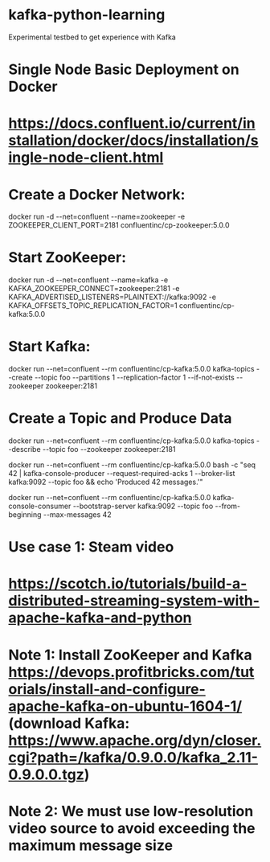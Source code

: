 # kafka-python-learning
Experimental testbed to get experience with Kafka

# Single Node Basic Deployment on Docker
# https://docs.confluent.io/current/installation/docker/docs/installation/single-node-client.html

# Create a Docker Network:
docker run -d --net=confluent --name=zookeeper -e ZOOKEEPER_CLIENT_PORT=2181 confluentinc/cp-zookeeper:5.0.0

# Start ZooKeeper:
docker run -d --net=confluent --name=kafka -e KAFKA_ZOOKEEPER_CONNECT=zookeeper:2181 -e KAFKA_ADVERTISED_LISTENERS=PLAINTEXT://kafka:9092 -e KAFKA_OFFSETS_TOPIC_REPLICATION_FACTOR=1 confluentinc/cp-kafka:5.0.0

# Start Kafka:
docker run --net=confluent --rm confluentinc/cp-kafka:5.0.0 kafka-topics --create --topic foo --partitions 1 --replication-factor 1 --if-not-exists --zookeeper zookeeper:2181

# Create a Topic and Produce Data
docker run --net=confluent --rm confluentinc/cp-kafka:5.0.0 kafka-topics --describe --topic foo --zookeeper zookeeper:2181

docker run --net=confluent --rm confluentinc/cp-kafka:5.0.0 bash -c "seq 42 | kafka-console-producer --request-required-acks 1 --broker-list kafka:9092 --topic foo && echo 'Produced 42 messages.'"

docker run --net=confluent --rm confluentinc/cp-kafka:5.0.0 kafka-console-consumer --bootstrap-server kafka:9092 --topic foo --from-beginning --max-messages 42

# Use case 1: Steam video
# https://scotch.io/tutorials/build-a-distributed-streaming-system-with-apache-kafka-and-python
# Note 1: Install ZooKeeper and Kafka https://devops.profitbricks.com/tutorials/install-and-configure-apache-kafka-on-ubuntu-1604-1/ (download Kafka: https://www.apache.org/dyn/closer.cgi?path=/kafka/0.9.0.0/kafka_2.11-0.9.0.0.tgz)
# Note 2: We must use low-resolution video source to avoid exceeding the maximum message size